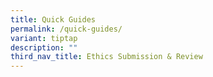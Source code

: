```yaml
---
title: Quick Guides
permalink: /quick-guides/
variant: tiptap
description: ""
third_nav_title: Ethics Submission & Review
---
```

<p></p>